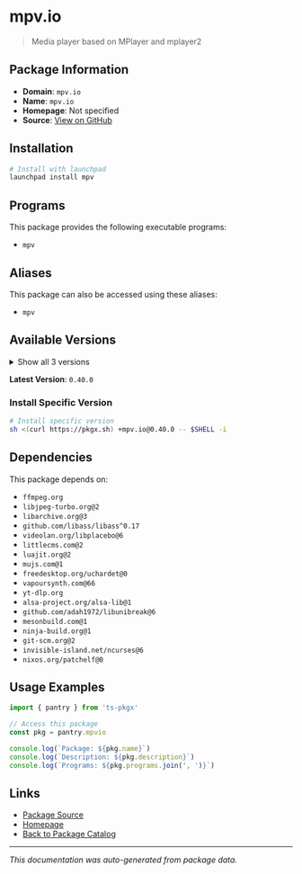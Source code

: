 # mpv.io

> Media player based on MPlayer and mplayer2

## Package Information

- **Domain**: `mpv.io`
- **Name**: `mpv.io`
- **Homepage**: Not specified
- **Source**: [View on GitHub](https://github.com/pkgxdev/pantry/tree/main/projects/mpv.io/package.yml)

## Installation

```bash
# Install with launchpad
launchpad install mpv
```

## Programs

This package provides the following executable programs:

- `mpv`

## Aliases

This package can also be accessed using these aliases:

- `mpv`

## Available Versions

<details>
<summary>Show all 3 versions</summary>

- `0.40.0`, `0.39.0`, `0.38.0`

</details>

**Latest Version**: `0.40.0`

### Install Specific Version

```bash
# Install specific version
sh <(curl https://pkgx.sh) +mpv.io@0.40.0 -- $SHELL -i
```

## Dependencies

This package depends on:

- `ffmpeg.org`
- `libjpeg-turbo.org@2`
- `libarchive.org@3`
- `github.com/libass/libass^0.17`
- `videolan.org/libplacebo@6`
- `littlecms.com@2`
- `luajit.org@2`
- `mujs.com@1`
- `freedesktop.org/uchardet@0`
- `vapoursynth.com@66`
- `yt-dlp.org`
- `alsa-project.org/alsa-lib@1`
- `github.com/adah1972/libunibreak@6`
- `mesonbuild.com@1`
- `ninja-build.org@1`
- `git-scm.org@2`
- `invisible-island.net/ncurses@6`
- `nixos.org/patchelf@0`

## Usage Examples

```typescript
import { pantry } from 'ts-pkgx'

// Access this package
const pkg = pantry.mpvio

console.log(`Package: ${pkg.name}`)
console.log(`Description: ${pkg.description}`)
console.log(`Programs: ${pkg.programs.join(', ')}`)
```

## Links

- [Package Source](https://github.com/pkgxdev/pantry/tree/main/projects/mpv.io/package.yml)
- [Homepage](#)
- [Back to Package Catalog](../package-catalog.md)

---

*This documentation was auto-generated from package data.*
